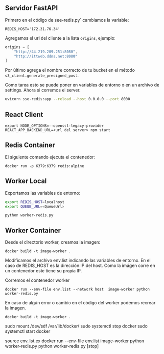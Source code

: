 
## Servidor FastAPI
Primero en el código de see-redis.py` cambiamos la variable:

```env
REDIS_HOST='172.31.76.34'
```
Agregamos el url del cliente a la lista `origins`, ejemplo:

```python
origins = [
    "http://44.219.209.251:8080",
    "http://ittweb.ddns.net:8080"
]
```
Por último agrega el nombre correcto de tu bucket en el método `s3_client.generate_presigned_post`. 

Como tarea esto se puede poner en variables de entorno o en un archivo de settings.
Ahora si corremos el server.
```bash
uvicorn sse-redis:app --reload --host 0.0.0.0 --port 8000
```

## React Client
```
export NODE_OPTIONS=--openssl-legacy-provider
REACT_APP_BACKEND_URL=<url del server> npm start
```

## Redis Container

El siguiente comando ejecuta el contenedor:
```
docker run -p 6379:6379 redis:alpine 
```

## Worker Local
Exportamos las variables de entorno:
```bash
export REDIS_HOST=localhost
export QUEUE_URL=<QueueUrl>
```
```
python worker-redis.py
```

## Worker Container
Desde el directorio worker, creamos la imagen:

```
docker build -t image-worker .
```
Modificamos el archivo env.list indicando las variables de entorno. En el caso
de REDIS_HOST es la dirección IP del host. Como la imágen corre en un contenedor 
este tiene su propia IP. 

Corremos el contenedor worker
```
docker run --env-file env.list --network host  image-worker python worker-redis.py
```

En caso de algún error o cambio en el código del worker podemos 
recrear la imagen.
```
docker build -t image-worker .
```

sudo mount /dev/sdf /var/lib/docker/
sudo systemctl stop docker
sudo systemctl start docker




source env.list.ex
docker run --env-file env.list image-worker python worker-redis.py
python worker-redis.py [stop]





